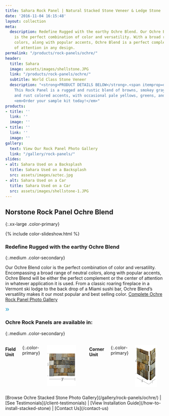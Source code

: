 ```yaml
---
title: Sahara Rock Panel | Natural Stacked Stone Veneer & Ledge Stone
date: '2016-11-04 16:15:48'
layout: collection
meta:
  description: Redefine Rugged with the earthy Ochre Blend. Our Ochre Blend color
    is the perfect combination of color and versatility. With a broad range of neutral
    colors, along with popular accents, Ochre Blend is a perfect complement or  center
    of attention in any design.
permalink: "/products/rock-panels/ochre/"
header:
  title: Sahara
  image: assets/images/shellstone.JPG
  link: "/products/rock-panels/ochre/"
  subtitle: World Class Stone Veneer
  description: "<strong>PRODUCT DETAILS BELOW</strong>.<span itemprop=description>
    This Rock Panel is a rugged and rustic blend of browns, smokey grays, deep reds
    and rust colored accents, with occasional pale yellows, greens, and oranges.</span>
    <em>Order your sample kit today!</em>"
products:
- title: ''
  link: ''
  image: ''
- title: ''
  link: ''
  image: ''
gallery:
  text: View Our Rock Panel Photo Gallery
  link: "/gallery/rock-panels/"
slides:
- alt: Sahara Used on a Backsplash
  title: Sahara Used on a Backsplash
  src: assets/images/aztec.jpg
- alt: Sahara Used on a Car
  title: Sahara Used on a Car
  src: assets/images/shellstone-1.JPG
---
```

## <span itemprop="name">Norstone</span> Rock Panel Ochre Blend
{:.xx-large .color-primary}

{% include color-slideshow.html %}

### Redefine Rugged with the earthy Ochre Blend
{:.medium .color-secondary}

Our Ochre Blend color is the perfect combination of color and versatility. Encompassing a broad range of neutral colors, along with popular accents, Ochre Blend will be either the perfect complement or the center of attention in whatever application it is used. From a classic roaring fireplace in a Vermont ski lodge to the back drop of a Miami sushi bar, Ochre Blend’s versatility makes it our most popular and best selling color. [Complete Ochre Rock Panel Photo Gallery](/gallery/rock-panels/ochre)

[](/gallery/rock-panels/ochre)

[](/gallery/rock-panels/ochre)

[](/gallery/rock-panels/ochre)

[<img width="12" height="9" alt="arrows-img" title="arrows-img.png" class="arrow" src="/assets/images/theme/arrows-img.png">](/gallery/rock-panels/ochre)

### Ochre Rock Panels are available in:
{:.medium .color-secondary}

<div class="row columns text-center">

<div class="medium-6 columns">

#### Field Unit
{:.color-primary}

<img width="327" height="131" alt="Ochre Field Unit Panel" title="Ochre-RP_diagram-copy.png" src="/assets/images/unsorted/Ochre-RP_diagram-copy.png"></div>

<div class="medium-6 columns">

#### Corner Unit
{:.color-primary}

<img width="291" height="134" alt="Ochre Corner Rock Panel" title="OchreCN_diagram.png" src="/assets/images/unsorted/OchreCN_diagram.png"></div>

</div>

<div class="row columns text-center" style="margin-top:8px">[Browse Ochre Stacked Stone Photo Gallery](/gallery/rock-panels/ochre/) | [See Testimonials](/client-testimonials) | [View Installation Guide](/how-to-install-stacked-stone) | [Contact Us](/contact-us)</div>